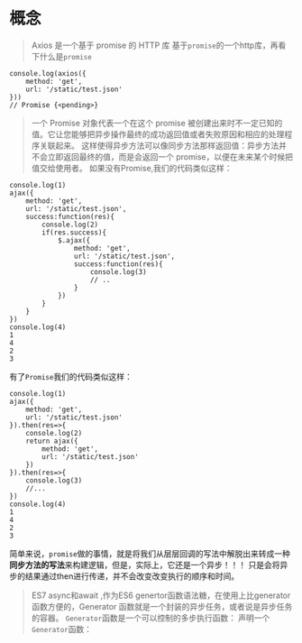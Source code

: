# 概念
> Axios 是一个基于 promise 的 HTTP 库
基于`promise`的一个http库，再看下什么是`promise`
```
console.log(axios({
    method: 'get',
    url: '/static/test.json'
}))
// Promise {<pending>}
```
> 一个 Promise 对象代表一个在这个 promise 被创建出来时不一定已知的值。它让您能够把异步操作最终的成功返回值或者失败原因和相应的处理程序关联起来。 这样使得异步方法可以像同步方法那样返回值：异步方法并不会立即返回最终的值，而是会返回一个 promise，以便在未来某个时候把值交给使用者。
如果没有Promise,我们的代码类似这样：
```
console.log(1)
ajax({
    method: 'get',
    url: '/static/test.json',
    success:function(res){
        console.log(2)
        if(res.success){
            $.ajax({
                method: 'get',
                url: '/static/test.json',
                success:function(res){
                    console.log(3)
                    // .. 
                }
            })
        }
    }
})
console.log(4)
1
4
2
3
```
有了`Promise`我们的代码类似这样：
```
console.log(1)
ajax({
    method: 'get',
    url: '/static/test.json'
}).then(res=>{
    console.log(2)
    return ajax({
        method: 'get',
        url: '/static/test.json'
    })
}).then(res=>{
    console.log(3)
    //...
})
console.log(4)
1
4
2
3
```

简单来说，`promise`做的事情，就是将我们从层层回调的写法中解脱出来转成一种**同步方法的写法**来构建逻辑，但是，实际上，它还是一个异步！！！ 只是会将异步的结果通过then进行传递，并不会改变改变执行的顺序和时间。

> ES7 async和await ,作为ES6 genertor函数语法糖，在使用上比generator函数方便的，Generator 函数就是一个封装的异步任务，或者说是异步任务的容器。
`Generator`函数是一个可以控制的多步执行函数：
声明一个`Generator`函数：
```

```
